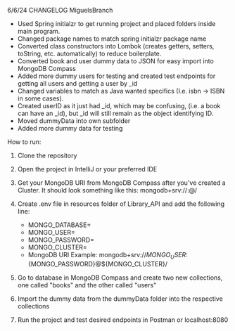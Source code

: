 6/6/24 CHANGELOG MiguelsBranch
- Used Spring initialzr to get running project and placed folders inside main program. 
- Changed package names to match spring initialzr package name
- Converted class constructors into Lombok (creates getters, setters, toString, etc. automatically) to reduce boilerplate.
- Converted book and user dummy data to JSON for easy import into MongoDB Compass
- Added more dummy users for testing and created test endpoints for getting all users and getting a user by _id
- Changed variables to match as Java wanted specifics (I.e. isbn -> ISBN in some cases).
- Created userID as it just had _id, which may be confusing, (i.e. a book can have an _id), but _id will still remain as the object identifying ID.
- Moved dummyData into own subfolder
- Added more dummy data for testing

How to run:
1. Clone the repository
2. Open the project in IntelliJ or your preferred IDE
3. Get your MongoDB URI from MongoDB Compass after you've created a Cluster. It should look something like this:
    mongodb+srv://<username>:<password>@<cluster>/<database>

4. Create .env file in resources folder of Library_API and add the following line:
    - MONGO_DATABASE=<yourDatabaseName>
    - MONGO_USER=<yourDatabaseUsername>
    - MONGO_PASSWORD=<yourDatabasePassword>
    - MONGO_CLUSTER=<yourDatabasePassword>
    - MongoDB URI Example: mongodb+srv://${MONGO_USER}:${MONGO_PASSWORD}@${MONGO_CLUSTER}/
      
5. Go to database in MongoDB Compass and create two new collections, one called "books" and the other called "users"
6. Import the dummy data from the dummyData folder into the respective collections
7. Run the project and test desired endpoints in Postman or localhost:8080
